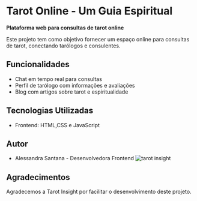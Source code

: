 # Tarot Online - Um Guia Espiritual

**Plataforma web para consultas de tarot online**

Este projeto tem como objetivo fornecer um espaço online para consultas de tarot, conectando tarólogos e consulentes.

## Funcionalidades
* Chat em tempo real para consultas
* Perfil de tarólogo com informações e avaliações
* Blog com artigos sobre tarot e espiritualidade

## Tecnologias Utilizadas
* Frontend: HTML,CSS e JavaScript



## Autor
* Alessandra Santana - Desenvolvedora Frontend
![tarot insight](https://github.com/user-attachments/assets/e96af2cd-133b-4645-9c6f-7f684f0a18aa)


## Agradecimentos
Agradecemos a Tarot Insight por facilitar o desenvolvimento deste projeto.
